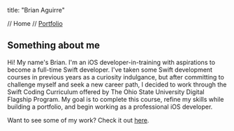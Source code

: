 title: "Brian Aguirre"

// Home // [Portfolio](portfolio.md)

## Something about me

Hi! My name's Brian. I'm an iOS developer-in-training with aspirations to become a full-time Swift developer. I've taken some Swift development courses in previous years as a curiosity indulgance, but after committing to challenge myself and seek a new career path, I decided to work through the Swift Coding Curriculum offered by The Ohio State University Digital Flagship Program. My goal is to complete this course, refine my skills while building a portfolio, and begin working as a professional iOS developer.

Want to see some of my work? Check it out [here](portfolio.md).
